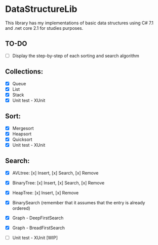 # DataStructureLib
This library has my implementations of basic data structures using C# 7.1 and .net core 2.1 for studies purposes.

## TO-DO
* [ ] Display the step-by-step of each sorting and search algorithm

## Collections:
* [x] Queue 
* [x] List
* [x] Stack
* [x] Unit test - XUnit

## Sort:
* [x] Mergesort
* [x] Heapsort 
* [x] Quicksort
* [x] Unit test - XUnit

## Search:
* [x] AVLtree: [x] Insert, [x] Search, [x] Remove
* [x] BinaryTree: [x] Insert, [x] Search, [x] Remove
* [x] HeapTree: [x] Insert, [x] Remove
* [x] BinarySearch (remember that it assumes that the entry is already ordered)
* [x] Graph - DeepFirstSearch
* [x] Graph - BreadFirstSearch
* [ ] Unit test - XUnit [WIP]

